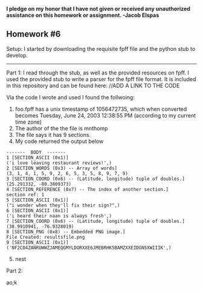 <b>I pledge on my honor that I have not given or received any unauthorized assistance on this homework or assignment. -Jacob Elspas</b>

<h2>Homework #6</h2>
  
Setup: I started by downloading the requisite fpff file and the python stub to develop.

---

Part 1: I read through the stub, as well as the provided resources on fpff. 
I used the provided stub to write a parser for the fpff file format. It is included in this repository and can be found here: //ADD A LINK TO THE CODE

Via the code I wrote and used I found the follwoing:

1) foo.fpff has a unix timestamp of 1056472735, which when converted becomes Tuesday, June 24, 2003 12:38:55 PM (according to my current time zone)
2) The author of the the file is mnthomp
3) The file says it has 9 sections.
4) My code returned the output below
```
-------  BODY  -------
1 [SECTION_ASCII (0x1)]
('i love leaving restaurant reviews!',)
2 [SECTION_WORDS (0x3) -- Array of words]
(3, 1, 4, 1, 5, 9, 2, 6, 5, 3, 5, 8, 9, 7, 9)
3 [SECTION_COORD (0x6) -- (Latitude, longitude) tuple of doubles.]
(25.291332, -80.3809373)
4 [SECTION_REFERENCE (0x7) -- The index of another section.]
section ref: 1
5 [SECTION_ASCII (0x1)]
("i wonder when they'll fix their sign?",)
6 [SECTION_ASCII (0x1)]
('i heard their naan is always fresh',)
7 [SECTION_COORD (0x6) -- (Latitude, longitude) tuple of doubles.]
(38.9910941, -76.9328019)
8 [SECTION_PNG (0x8) -- Embedded PNG image.]
File Created: resultsfile.png
9 [SECTION_ASCII (0x1)]
('NF2CO4ZANRUWWZJAMEQGMYLDORXXE6JMEBRHK5BAMZXXEIDGN5XWIIIK',)
```
5) nest 

Part 2: 



ao;k
